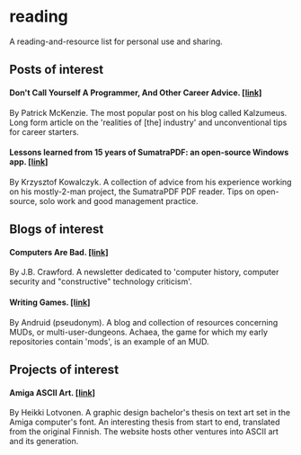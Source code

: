 # reading
A reading-and-resource list for personal use and sharing.

## Posts of interest

#### Don't Call Yourself A Programmer, And Other Career Advice. [[link]](https://www.kalzumeus.com/2011/10/28/dont-call-yourself-a-programmer/)
By Patrick McKenzie. The most popular post on his blog called Kalzumeus. Long form article on the 'realities of [the] industry' and unconventional tips for career starters. 

#### Lessons learned from 15 years of SumatraPDF: an open-source Windows app. [[link]](https://blog.kowalczyk.info/article/2f72237a4230410a888acbfce3dc0864/lessons-learned-from-15-years-of-sumatrapdf-an-open-source-windows-app.html)
By Krzysztof Kowalczyk. A collection of advice from his experience working on his mostly-2-man project, the SumatraPDF PDF reader. Tips on open-source, solo work and good management practice. 

## Blogs of interest

#### Computers Are Bad. [[link]](https://computer.rip)
By J.B. Crawford. A newsletter dedicated to 'computer history, computer security and "constructive" technology criticism'.

#### Writing Games. [[link]](https://writing-games.com)
By Andruid (pseudonym). A blog and collection of resources concerning MUDs, or multi-user-dungeons. Achaea, the game for which my early repositories contain 'mods', is an example of an MUD. 

## Projects of interest

#### Amiga ASCII Art. [[link]](https://blog.glyphdrawing.club/amiga-ascii-art/)
By Heikki Lotvonen. A graphic design bachelor's thesis on text art set in the Amiga computer's font. An interesting thesis from start to end, translated from the original Finnish. The website hosts other ventures into ASCII art and its generation. 
